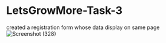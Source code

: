 # LetsGrowMore-Task-3
created a registration form whose data display on same page
![Screenshot (328)](https://user-images.githubusercontent.com/105961146/221400268-237d909c-ad48-4d8f-86af-27bb3f2fc0ba.png)

